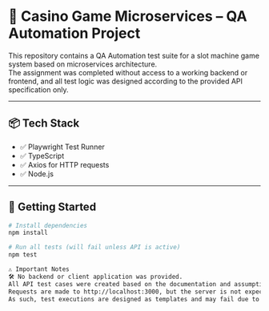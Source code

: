 # 🎰 Casino Game Microservices – QA Automation Project

This repository contains a QA Automation test suite for a slot machine game system based on microservices architecture.  
The assignment was completed without access to a working backend or frontend, and all test logic was designed according to the provided API specification only.

---

## 📦 Tech Stack

- ✅ Playwright Test Runner
- ✅ TypeScript
- ✅ Axios for HTTP requests
- ✅ Node.js

---

## 🚀 Getting Started

```bash
# Install dependencies
npm install

# Run all tests (will fail unless API is active)
npm test

⚠️ Important Notes
🛠 No backend or client application was provided.
All API test cases were created based on the documentation and assumptions outlined in the assignment.
Requests are made to http://localhost:3000, but the server is not expected to be running.
As such, test executions are designed as templates and may fail due to connection errors.